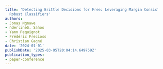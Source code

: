 ```yaml
---
title: 'Detecting Brittle Decisions for Free: Leveraging Margin Consistency in Deep
  Robust Classifiers'
authors:
- Jonas Ngnawe
- n̆derlineS. Sahoo
- Yann Pequignot
- Frédéric Precioso
- Christian Gagné
date: '2024-01-01'
publishDate: '2025-03-05T20:04:14.649759Z'
publication_types:
- paper-conference
---
```

